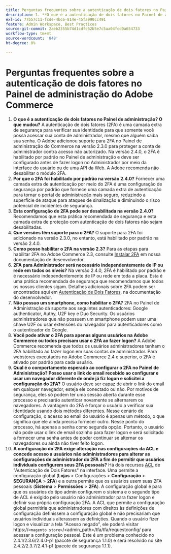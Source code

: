 ```yaml
---
title: Perguntas frequentes sobre a autenticação de dois fatores no Painel de administração do Adobe Commerce
description: 1. **O que é a autenticação de dois fatores no Painel de administração? O que mudou?** A autenticação de dois fatores (2FA) é uma camada extra de segurança para verificar sua identidade para que apenas você possa acessar sua conta de administrador, mesmo que alguém saiba sua senha. O Adobe adicionou suporte para 2FA no Painel de administração do Commerce na versão 2.3.0 para proteger a conta de administrador contra acesso não autorizado. Na versão 2.4.0, o 2FA é habilitado por padrão no Painel de administração e deve ser configurado antes de fazer logon no Administrador por meio da interface do usuário ou de uma API da Web. A Adobe recomenda não desabilitar o módulo 2FA.
exl-id: 77b57c11-fcde-4bc6-814e-45fa990cc491
feature: Admin Workspace, Best Practices
source-git-commit: 2aeb2355b74d1cdfc62b5e7c5aa04fcd0a654733
workflow-type: tm+mt
source-wordcount: '848'
ht-degree: 0%

---
```


# Perguntas frequentes sobre a autenticação de dois fatores no Painel de administração do Adobe Commerce

1. **O que é a autenticação de dois fatores no Painel de administração? O que mudou?** A autenticação de dois fatores (2FA) é uma camada extra de segurança para verificar sua identidade para que somente você possa acessar sua conta de administrador, mesmo que alguém saiba sua senha. O Adobe adicionou suporte para 2FA no Painel de administração do Commerce na versão 2.3.0 para proteger a conta de administrador contra acesso não autorizado. Na versão 2.4.0, o 2FA é habilitado por padrão no Painel de administração e deve ser configurado antes de fazer logon no Administrador por meio da interface do usuário ou de uma API da Web. A Adobe recomenda não desabilitar o módulo 2FA.
1. **Por que o 2FA foi habilitado por padrão na versão 2.4.0?** Fornecer uma camada extra de autenticação por meio do 2FA é uma configuração de segurança por padrão que fornece uma camada extra de autenticação para tornar o portal de administração mais seguro, reduzindo a superfície de ataque para ataques de sinalização e diminuindo o risco potencial de incidentes de segurança.
1. **Esta configuração de 2FA pode ser desabilitada na versão 2.4.0?** Recomendamos que esta prática recomendada de segurança e esta camada extra de proteção com autenticação de dois fatores não sejam desabilitadas.
1. **Que versões têm suporte para o 2FA?** O suporte para 2FA foi adicionado na versão 2.3.0, no entanto, está habilitado por padrão na versão 2.4.0.
1. **Como posso habilitar o 2FA na versão 2.3?** Para as etapas para habilitar 2FA no Adobe Commerce 2.3, consulte [Instalar 2FA](https://developer.adobe.com/commerce/testing/functional-testing-framework/two-factor-authentication/) em nossa documentação de desenvolvedor.
1. **2FA para Administrador será necessário independentemente de IP ou rede em todos os níveis?** Na versão 2.4.0, 2FA é habilitado por padrão e é necessário independentemente de IP ou rede em toda a placa. Esta é uma prática recomendada de segurança que recomendamos que todos os nossos clientes sigam. Detalhes adicionais sobre 2FA podem ser encontrados aqui em [Autenticação de Dois Fatores](https://developer.adobe.com/commerce/testing/functional-testing-framework/two-factor-authentication/), na documentação do desenvolvedor.
1. **Não possuo um smartphone, como habilitar o 2FA?** 2FA no Painel de Administração dá suporte aos seguintes autenticadores: Google authenticator, Authy, U2F key e Duo Security. Os usuários administradores que não possuem um smartphone podem usar uma chave U2F ou usar extensões do navegador para autenticadores como o autenticador do Google.
1. **Você pode ativar o 2FA para apenas alguns usuários na Adobe Commerce ou todos precisam usar o 2FA ao fazer logon?** A Adobe Commerce recomenda que todos os usuários administradores tenham o 2FA habilitado ao fazer logon em suas contas de administrador. Para webstores executados no Adobe Commerce 2.4 e superior, o 2FA é ativado por padrão para cada usuário.
1. **Qual é o comportamento esperado ao configurar o 2FA no Painel de Administração? Posso usar o link do email recebido ao configurar e usar um navegador diferente de onde já fiz logon e solicitei a configuração do 2FA?** O usuário deve ser capaz de abrir o link do email em qualquer navegador, esteja ele conectado ou não. Por motivos de segurança, eles só podem ter uma sessão aberta durante esse processo e precisarão autenticar novamente se alternarem os navegadores. A vantagem do 2FA é forçar o usuário a verificar sua identidade usando dois métodos diferentes. Nesse cenário de configuração, o acesso ao email do usuário é apenas um método, o que significa que ele ainda precisa fornecer outro. Nesse ponto do processo, há apenas a senha como segunda opção. Portanto, o usuário não pode usar o link de email sozinho para fazer logon e será solicitado a fornecer uma senha antes de poder continuar se alternar os navegadores ou ainda não tiver feito logon.
1. **A configuração do 2FA exige alteração nas configurações da ACL e concede acesso a usuários não administradores para alterar as configurações de administrador do 2FA a fim de permitir que usuários individuais configurem seus 2FA pessoais?** Há dois recursos [ACL](https://developer.adobe.com/commerce/php/tutorials/backend/create-access-control-list-rule/) de &quot;Autenticação de Dois Fatores&quot; na interface. Uma permite a configuração global (**Lojas** > Configurações > **Configuração** > **SEGURANÇA** > **2FA**) e a outra permite que os usuários usem suas 2FA pessoais (**Sistema** > **Permissões** > **2FA**). A configuração global é para que os usuários do tipo admin configurem o sistema e o segundo tipo de ACL é exigido pelo usuário não administrador para fazer logon e definir sua própria configuração 2FA. A ACL que permite a configuração global permitiria que administradores com direitos às definições de configuração definissem a configuração global e não precisariam que usuários individuais alterassem as definições. Quando o usuário fizer logon e visualizar a tela &quot;Acesso negado&quot;, ele poderá visitar https://``<magento store>``/&lt;admin\_path>/tfa/tfa/requestconfig/ para acessar a configuração pessoal. Este é um problema conhecido no 2.4.1/2.3.6/2.4.0-p1 (pacote de segurança 1.1.0) e será resolvido no site 2.4.2/2.3.7/2.4.1-p1 (pacote de segurança 1.1.1).
